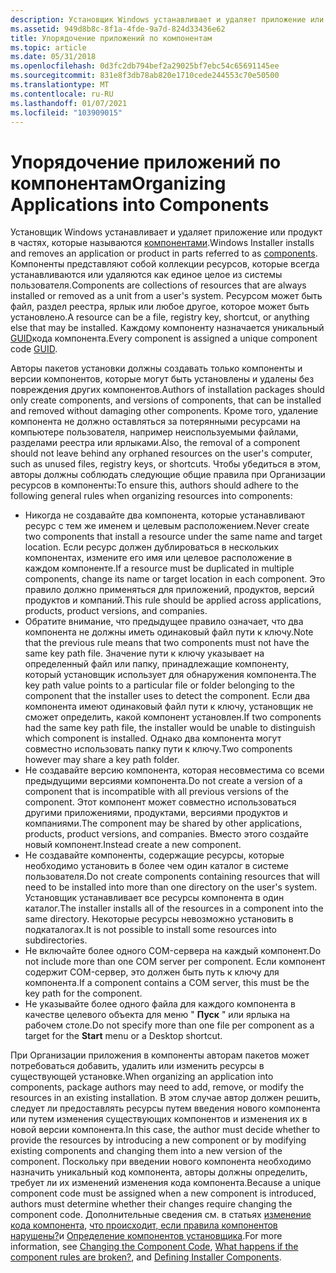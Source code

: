 ```yaml
---
description: Установщик Windows устанавливает и удаляет приложение или продукт в частях, которые называются компонентами.
ms.assetid: 949d8b8c-8f1a-4fde-9a7d-824d33436e62
title: Упорядочение приложений по компонентам
ms.topic: article
ms.date: 05/31/2018
ms.openlocfilehash: 0d3fc2db794bef2a29025bf7ebc54c65691145ee
ms.sourcegitcommit: 831e8f3db78ab820e1710cede244553c70e50500
ms.translationtype: MT
ms.contentlocale: ru-RU
ms.lasthandoff: 01/07/2021
ms.locfileid: "103909015"
---
```

# <a name="organizing-applications-into-components"></a><span data-ttu-id="b3cac-103">Упорядочение приложений по компонентам</span><span class="sxs-lookup"><span data-stu-id="b3cac-103">Organizing Applications into Components</span></span>

<span data-ttu-id="b3cac-104">Установщик Windows устанавливает и удаляет приложение или продукт в частях, которые называются [компонентами](windows-installer-components.md).</span><span class="sxs-lookup"><span data-stu-id="b3cac-104">Windows Installer installs and removes an application or product in parts referred to as [components](windows-installer-components.md).</span></span> <span data-ttu-id="b3cac-105">Компоненты представляют собой коллекции ресурсов, которые всегда устанавливаются или удаляются как единое целое из системы пользователя.</span><span class="sxs-lookup"><span data-stu-id="b3cac-105">Components are collections of resources that are always installed or removed as a unit from a user's system.</span></span> <span data-ttu-id="b3cac-106">Ресурсом может быть файл, раздел реестра, ярлык или любое другое, которое может быть установлено.</span><span class="sxs-lookup"><span data-stu-id="b3cac-106">A resource can be a file, registry key, shortcut, or anything else that may be installed.</span></span> <span data-ttu-id="b3cac-107">Каждому компоненту назначается уникальный [GUID](guid.md)кода компонента.</span><span class="sxs-lookup"><span data-stu-id="b3cac-107">Every component is assigned a unique component code [GUID](guid.md).</span></span>

<span data-ttu-id="b3cac-108">Авторы пакетов установки должны создавать только компоненты и версии компонентов, которые могут быть установлены и удалены без повреждения других компонентов.</span><span class="sxs-lookup"><span data-stu-id="b3cac-108">Authors of installation packages should only create components, and versions of components, that can be installed and removed without damaging other components.</span></span> <span data-ttu-id="b3cac-109">Кроме того, удаление компонента не должно оставляться за потерянными ресурсами на компьютере пользователя, например неиспользуемыми файлами, разделами реестра или ярлыками.</span><span class="sxs-lookup"><span data-stu-id="b3cac-109">Also, the removal of a component should not leave behind any orphaned resources on the user's computer, such as unused files, registry keys, or shortcuts.</span></span> <span data-ttu-id="b3cac-110">Чтобы убедиться в этом, авторы должны соблюдать следующие общие правила при Организации ресурсов в компоненты:</span><span class="sxs-lookup"><span data-stu-id="b3cac-110">To ensure this, authors should adhere to the following general rules when organizing resources into components:</span></span>

-   <span data-ttu-id="b3cac-111">Никогда не создавайте два компонента, которые устанавливают ресурс с тем же именем и целевым расположением.</span><span class="sxs-lookup"><span data-stu-id="b3cac-111">Never create two components that install a resource under the same name and target location.</span></span> <span data-ttu-id="b3cac-112">Если ресурс должен дублироваться в нескольких компонентах, измените его имя или целевое расположение в каждом компоненте.</span><span class="sxs-lookup"><span data-stu-id="b3cac-112">If a resource must be duplicated in multiple components, change its name or target location in each component.</span></span> <span data-ttu-id="b3cac-113">Это правило должно применяться для приложений, продуктов, версий продуктов и компаний.</span><span class="sxs-lookup"><span data-stu-id="b3cac-113">This rule should be applied across applications, products, product versions, and companies.</span></span>
-   <span data-ttu-id="b3cac-114">Обратите внимание, что предыдущее правило означает, что два компонента не должны иметь одинаковый файл пути к ключу.</span><span class="sxs-lookup"><span data-stu-id="b3cac-114">Note that the previous rule means that two components must not have the same key path file.</span></span> <span data-ttu-id="b3cac-115">Значение пути к ключу указывает на определенный файл или папку, принадлежащие компоненту, который установщик использует для обнаружения компонента.</span><span class="sxs-lookup"><span data-stu-id="b3cac-115">The key path value points to a particular file or folder belonging to the component that the installer uses to detect the component.</span></span> <span data-ttu-id="b3cac-116">Если два компонента имеют одинаковый файл пути к ключу, установщик не сможет определить, какой компонент установлен.</span><span class="sxs-lookup"><span data-stu-id="b3cac-116">If two components had the same key path file, the installer would be unable to distinguish which component is installed.</span></span> <span data-ttu-id="b3cac-117">Однако два компонента могут совместно использовать папку пути к ключу.</span><span class="sxs-lookup"><span data-stu-id="b3cac-117">Two components however may share a key path folder.</span></span>
-   <span data-ttu-id="b3cac-118">Не создавайте версию компонента, которая несовместима со всеми предыдущими версиями компонента.</span><span class="sxs-lookup"><span data-stu-id="b3cac-118">Do not create a version of a component that is incompatible with all previous versions of the component.</span></span> <span data-ttu-id="b3cac-119">Этот компонент может совместно использоваться другими приложениями, продуктами, версиями продуктов и компаниями.</span><span class="sxs-lookup"><span data-stu-id="b3cac-119">The component may be shared by other applications, products, product versions, and companies.</span></span> <span data-ttu-id="b3cac-120">Вместо этого создайте новый компонент.</span><span class="sxs-lookup"><span data-stu-id="b3cac-120">Instead create a new component.</span></span>
-   <span data-ttu-id="b3cac-121">Не создавайте компоненты, содержащие ресурсы, которые необходимо установить в более чем один каталог в системе пользователя.</span><span class="sxs-lookup"><span data-stu-id="b3cac-121">Do not create components containing resources that will need to be installed into more than one directory on the user's system.</span></span> <span data-ttu-id="b3cac-122">Установщик устанавливает все ресурсы компонента в один каталог.</span><span class="sxs-lookup"><span data-stu-id="b3cac-122">The installer installs all of the resources in a component into the same directory.</span></span> <span data-ttu-id="b3cac-123">Некоторые ресурсы невозможно установить в подкаталогах.</span><span class="sxs-lookup"><span data-stu-id="b3cac-123">It is not possible to install some resources into subdirectories.</span></span>
-   <span data-ttu-id="b3cac-124">Не включайте более одного COM-сервера на каждый компонент.</span><span class="sxs-lookup"><span data-stu-id="b3cac-124">Do not include more than one COM server per component.</span></span> <span data-ttu-id="b3cac-125">Если компонент содержит COM-сервер, это должен быть путь к ключу для компонента.</span><span class="sxs-lookup"><span data-stu-id="b3cac-125">If a component contains a COM server, this must be the key path for the component.</span></span>
-   <span data-ttu-id="b3cac-126">Не указывайте более одного файла для каждого компонента в качестве целевого объекта для меню " **Пуск** " или ярлыка на рабочем столе.</span><span class="sxs-lookup"><span data-stu-id="b3cac-126">Do not specify more than one file per component as a target for the **Start** menu or a Desktop shortcut.</span></span>

<span data-ttu-id="b3cac-127">При Организации приложения в компоненты авторам пакетов может потребоваться добавить, удалить или изменить ресурсы в существующей установке.</span><span class="sxs-lookup"><span data-stu-id="b3cac-127">When organizing an application into components, package authors may need to add, remove, or modify the resources in an existing installation.</span></span> <span data-ttu-id="b3cac-128">В этом случае автор должен решить, следует ли предоставлять ресурсы путем введения нового компонента или путем изменения существующих компонентов и изменения их в новой версии компонента.</span><span class="sxs-lookup"><span data-stu-id="b3cac-128">In this case, the author must decide whether to provide the resources by introducing a new component or by modifying existing components and changing them into a new version of the component.</span></span> <span data-ttu-id="b3cac-129">Поскольку при введении нового компонента необходимо назначить уникальный код компонента, авторы должны определить, требует ли их изменений изменения кода компонента.</span><span class="sxs-lookup"><span data-stu-id="b3cac-129">Because a unique component code must be assigned when a new component is introduced, authors must determine whether their changes require changing the component code.</span></span> <span data-ttu-id="b3cac-130">Дополнительные сведения см. в статьях [изменение кода компонента](changing-the-component-code.md), [что происходит, если правила компонентов нарушены?](what-happens-if-the-component-rules-are-broken.md)и [Определение компонентов установщика](defining-installer-components.md).</span><span class="sxs-lookup"><span data-stu-id="b3cac-130">For more information, see [Changing the Component Code](changing-the-component-code.md), [What happens if the component rules are broken?](what-happens-if-the-component-rules-are-broken.md), and [Defining Installer Components](defining-installer-components.md).</span></span>

 

 




